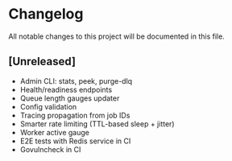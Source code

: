 # Changelog

All notable changes to this project will be documented in this file.

## [Unreleased]

- Admin CLI: stats, peek, purge-dlq
- Health/readiness endpoints
- Queue length gauges updater
- Config validation
- Tracing propagation from job IDs
- Smarter rate limiting (TTL-based sleep + jitter)
- Worker active gauge
- E2E tests with Redis service in CI
- Govulncheck in CI

